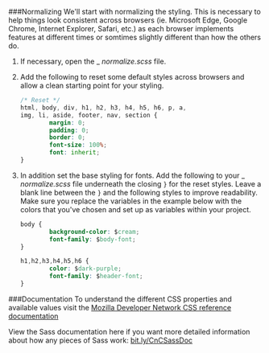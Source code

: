 ###Normalizing
We'll start with normalizing the styling.  This is necessary to help things look consistent across browsers (ie. Microsoft Edge, Google Chrome, Internet Explorer, Safari, etc.) as each browser implements features at different times or somtimes slightly different than how the others do.  

1. If necessary, open the _ _normalize.scss_ file. 
    
2. Add the following to reset some default styles across browsers and allow a clean starting point for your styling.
    
    ```css
    /* Reset */
    html, body, div, h1, h2, h3, h4, h5, h6, p, a,
    img, li, aside, footer, nav, section {
            margin: 0;
            padding: 0;
            border: 0;
            font-size: 100%;
            font: inherit;
    }
    ```
    
3. In addition set the base styling for fonts. Add the following to your _ _normalize.scss_ file underneath the closing `}` for the reset styles.  Leave a blank line between the `}` and the following styles to improve readability. Make sure you replace the variables in the example below with the colors that you've chosen and set up as variables within your project.
    
    ```css
    body {
            background-color: $cream;
            font-family: $body-font;
    }

    h1,h2,h3,h4,h5,h6 {
            color: $dark-purple;
            font-family: $header-font;
    }
    ```

###Documentation
To understand the different CSS properties and available values visit the [Mozilla Developer Network CSS reference documentation](https://developer.mozilla.org/en-US/docs/Web/CSS/Reference)

View the Sass documentation here if you want more detailed information about how any pieces of Sass work: [bit.ly/CnCSassDoc](http://bit.ly/CnCSassDoc) 
